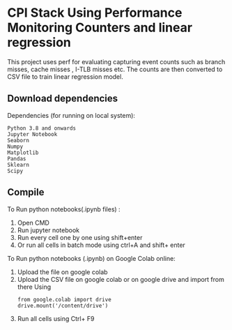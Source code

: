 # CPI Stack Using Performance Monitoring Counters and linear regression

This project uses perf for evaluating capturing event counts such as branch misses, cache misses , I-TLB misses etc. The counts are then converted to CSV file to train linear regression model.



## Download dependencies

Dependencies (for running on local system):
```
Python 3.8 and onwards
Jupyter Notebook
Seaborn
Numpy 
Matplotlib
Pandas
Sklearn
Scipy
```




## Compile

To Run python notebooks(.ipynb files) : 
1)	Open  CMD
2)	Run jupyter notebook
3)	Run every cell one by one using shift+enter
4)	Or run all cells in batch mode using ctrl+A and shift+ enter

To Run python notebooks (.ipynb) on Google Colab online:
 
1)	Upload the file on google colab
2)	Upload the CSV file on google colab or on google drive and import from there Using
   	```
	from google.colab import drive
	drive.mount('/content/drive')    	
5)	Run all cells using Ctrl+ F9

